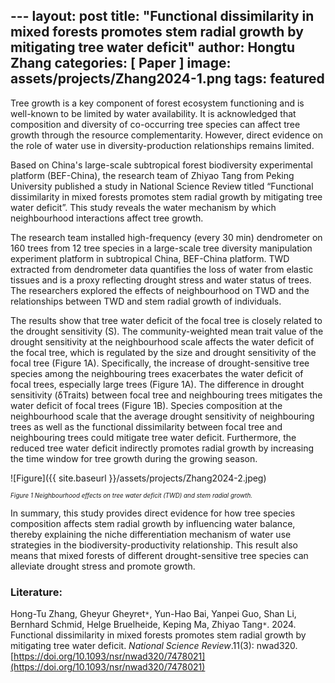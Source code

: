﻿﻿---
layout: post
title:  "Functional dissimilarity in mixed forests promotes stem radial growth by mitigating tree water deficit"
author: Hongtu Zhang
categories: [ Paper ]
image: assets/projects/Zhang2024-1.png
tags: featured
---
Tree growth is a key component of forest ecosystem functioning and is well-known to be limited by water availability. It is acknowledged that composition and diversity of co-occurring tree species can affect tree growth through the resource complementarity. However, direct evidence on the role of water use in diversity-production relationships remains limited.

Based on China's large-scale subtropical forest biodiversity experimental platform (BEF-China), the research team of Zhiyao Tang from Peking University published a study in National Science Review titled “Functional dissimilarity in mixed forests promotes stem radial growth by mitigating tree water deficit”. This study reveals the water mechanism by which neighbourhood interactions affect tree growth.

The research team installed high-frequency (every 30 min) dendrometer on 160 trees from 12 tree species in a large-scale tree diversity manipulation experiment platform in subtropical China, BEF-China platform. TWD extracted from dendrometer data quantifies the loss of water from elastic tissues and is a proxy reflecting drought stress and water status of trees. The researchers explored the effects of neighbourhood on TWD and the relationships between TWD and stem radial growth of individuals. 

The results show that tree water deficit of the focal tree is closely related to the drought sensitivity (S). The community-weighted mean trait value of the drought sensitivity at the neighbourhood scale affects the water deficit of the focal tree, which is regulated by the size and drought sensitivity of the focal tree (Figure 1A). Specifically, the increase of drought-sensitive tree species among the neighbouring trees exacerbates the water deficit of focal trees, especially large trees (Figure 1A). The difference in drought sensitivity (δTraits) between focal tree and neighbouring trees mitigates the water deficit of focal trees (Figure 1B). Species composition at the neighbourhood scale that the average drought sensitivity of neighbouring trees as well as the functional dissimilarity between focal tree and neighbouring trees could mitigate tree water deficit. Furthermore, the reduced tree water deficit indirectly promotes radial growth by increasing the time window for tree growth during the growing season.

![Figure]({{ site.baseurl }}/assets/projects/Zhang2024-2.jpeg)
<p style='text-align: justify;' ><span style="font-style: italic; font-size:70%">Figure 1 Neighbourhood effects on tree water deficit (TWD) and stem radial growth.
</span></p>
In summary, this study provides direct evidence for how tree species composition affects stem radial growth by influencing water balance, thereby explaining the niche differentiation mechanism of water use strategies in the biodiversity-productivity relationship. This result also means that mixed forests of different drought-sensitive tree species can alleviate drought stress and promote growth.

### Literature:
Hong-Tu Zhang, Gheyur Gheyret<code>&ast;</code>, Yun-Hao Bai, Yanpei Guo, Shan Li, Bernhard Schmid, Helge Bruelheide, Keping Ma, Zhiyao Tang<code>&ast;</code>. 2024. Functional dissimilarity in mixed forests promotes stem radial growth by mitigating tree water deficit. *National Science Review*.11(3): nwad320. [https://doi.org/10.1093/nsr/nwad320/7478021](https://doi.org/10.1093/nsr/nwad320/7478021)